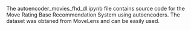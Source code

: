 The autoencoder_movies_fhd_dl.ipynb file contains source code for the Move Rating Base Recommendation System using autoencoders. The dataset was obtaned from MoveLens and can be easily used.
